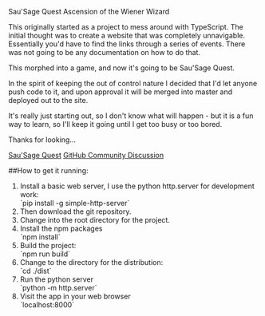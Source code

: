 Sau'Sage Quest
Ascension of the Wiener Wizard

This originally started as a project to mess around with TypeScript. The initial thought
was to create a website that was completely unnavigable. Essentially you'd have to find the
links through a series of events. There was not going to be any documentation on how to do that.

This morphed into a game, and now it's going to be Sau'Sage Quest.

In the spirit of keeping the out of control nature I decided that I'd let anyone push code to it,
and upon approval it will be merged into master and deployed out to the site.

It's really just starting out, so I don't know what will happen - but it is a fun way to learn, so
I'll keep it going until I get too busy or too bored.

Thanks for looking...

[Sau'Sage Quest](https://okSausage.com)
[GitHub Community Discussion](https://github.com/orgs/okSausage/teams/contributors/discussions)

##How to get it running:

<ol>
<li>Install a basic web server, I use the python http.server for development work:</li>
`pip install -g simple-http-server`

<li>Then download the git repository.</li>

<li>Change into the root directory for the project.</li>

<li>Install the npm packages</li>
`npm install`

<li>Build the project:</li>
`npm run build`

<li>Change to the directory  for the distribution:</li>
`cd ./dist`

<li>Run the python server</li>
`python -m http.server`

<li>Visit the app in your web browser</li>
`localhost:8000`
</ol>
